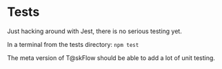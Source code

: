 # Tests

Just hacking around with Jest, there is no serious testing yet. 

In a terminal from the tests directory: `npm test`

The meta version of T@skFlow should be able to add a lot of unit testing.